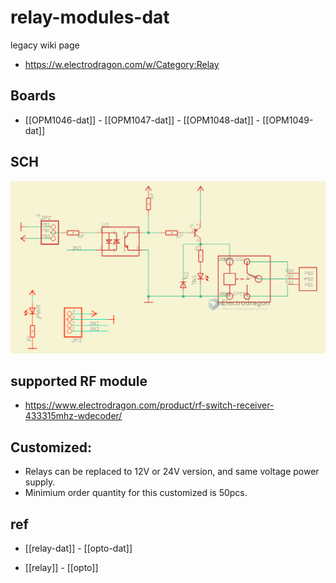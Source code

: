 
# relay-modules-dat

legacy wiki page
- https://w.electrodragon.com/w/Category:Relay

## Boards 

- [[OPM1046-dat]] - [[OPM1047-dat]] - [[OPM1048-dat]] - [[OPM1049-dat]]




## SCH 

![](2023-11-06-17-23-07.png)

## supported RF module

- https://www.electrodragon.com/product/rf-switch-receiver-433315mhz-wdecoder/


## Customized:
- Relays can be replaced to 12V or 24V version, and same voltage power supply.
- Minimium order quantity for this customized is 50pcs.



## ref 

- [[relay-dat]] - [[opto-dat]]

- [[relay]] - [[opto]]